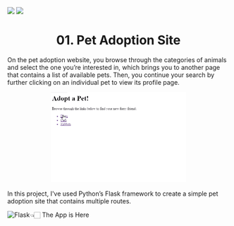 

   <a align='right' href="https://www.python.org/"><img src="http://ForTheBadge.com/images/badges/made-with-python.svg"/></a>  <a align='left' href="https://github.com/Emon-ProCoder7"><img src="https://img.shields.io/badge/author-MdTabassumHossainEmon-orange"/></a>

  


<h1 align = 'center'><strong>01. Pet Adoption Site </strong></h1>  

  On the pet adoption website, you browse through the categories of animals and select the one you’re interested in, which brings you to another page that contains a list of available pets. Then, you continue your search by further clicking on an individual pet to view its profile page.
  
 <p align ='center'><img alt="Profile" width="307px" src="https://raw.githubusercontent.com/Emon-ProCoder7/flask_framework/master/first_app/pet_adoption.gif"></p>

In this project, I've used Python’s Flask framework to create a simple pet adoption site that contains multiple routes.


👈🏻 The App is Here[<img align="left" alt="Flask" src="https://img.shields.io/badge/flask%20-%23000.svg?&style=for-the-badge&logo=flask&logoColor=white"/>](https://github.com/Emon-ProCoder7/flask_framework)

<br><br><br><br>
